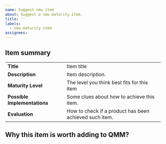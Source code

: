 ```yaml
---
name: Suggest new item
about: Suggest a new maturity item.
title: ''
labels:
  - new maturity item
assignees:
---
```


## Item summary
|||
| :--                | :--      |
| **Title**          | Item title |
| **Description**    | Item description. |
| **Maturity Level** | The level you think best fits for this item |
| **Possible Implementations** | Some clues about how to achieve this item. |
| **Evaluation**     | How to check if a product has been achieved such item. |

## Why this item is worth adding to QMM?

